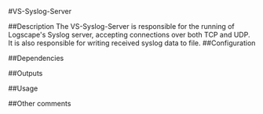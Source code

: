 #VS-Syslog-Server

##Description
The VS-Syslog-Server is responsible for the running of Logscape's Syslog server, accepting connections over both TCP and UDP. It is also responsible for writing received syslog data to file.
##Configuration

##Dependencies

##Outputs

##Usage

##Other comments